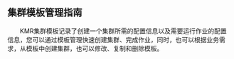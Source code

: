## 集群模板管理指南

　　KMR集群模板记录了创建一个集群所需的配置信息以及需要运行作业的配置信息，您可以通过模板管理快速创建集群、完成作业，同时，也可以根据业务需求，从模板中创建集群，也可以修改、复制和删除模板。
  
  